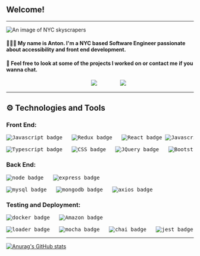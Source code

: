 

## Welcome!
---

<img src="https://miro.medium.com/max/4800/0*Kuiu4i4jaeVCSei0" alt="An image of NYC skyscrapers"/>

#### 👨🏽‍💻  My name is Anton. I'm a NYC based Software Engineer passionate about accessibility and front end development.
#### 💬  Feel free to look at some of the projects I worked on or contact me if you wanna chat.

<pre>                           <a href="https://www.linkedin.com/in/anton-menchaca/" target="_blank" rel="noopener noreferrer"><img src="https://img.shields.io/badge/LinkedIn-0077B5?style=for-the-badge&logo=linkedin&logoColor=white"/></a>     <a href="mailto:menchacanton@gmail.com" style="margin: 20px;"><img src="https://img.shields.io/badge/Gmail-D14836?style=for-the-badge&logo=gmail&logoColor=white"></img></a>
</pre>


---
## ⚙️ **Technologies and Tools**

### **Front End:**
<pre>
<img src="https://img.shields.io/badge/Language-Javascript-yellow" alt="Javascript badge"/>   <img src="https://img.shields.io/badge/Tools-Redux-blue" alt="Redux badge"/>   <img src="https://img.shields.io/badge/Tools-React-blue" alt="React badge"/> <img src="https://img.shields.io/badge/Tools-Vue3-green" alt="Javascript badge"/>   <img src="https://img.shields.io/badge/Language-HTML-yellow" alt="HTML badge"/>  

<img src="https://img.shields.io/badge/Language-Typescript-yellow" alt="Typescript badge"/>   <img src="https://img.shields.io/badge/Language-CSS-yellow" alt="CSS badge"/>   <img src="https://img.shields.io/badge/Tools-JQuery-yellow" alt="JQuery badge"/>   <img src="https://img.shields.io/badge/Tools-Bootstrap-blue" alt="Bootstrap badge"/>   <img src="https://img.shields.io/badge/Tools-MaterialUI-blue" alt="MaterialUI badge"/> 
</pre>
### **Back End:**
<pre>
<img src="https://img.shields.io/badge/Tools-node-yellow" alt="node badge"/>   <img src="https://img.shields.io/badge/Tools-express-yellow" alt="express badge"/>  

<img src="https://img.shields.io/badge/Database-MYSQL-green" alt="mysql badge"/>   <img src="https://img.shields.io/badge/Tools-MongoDB-green" alt="mongodb badge"/>   <img src="https://img.shields.io/badge/Tools-axios-blue" alt="axios badge"/> 
</pre>
### **Testing and Deployment:**
<pre>
<img src="https://img.shields.io/badge/Tools-Docker-yellow" alt="docker badge"/>   <img src="https://img.shields.io/badge/Tools-AmazonAWS-blue" alt="Amazon badge"/> 

<img src="https://img.shields.io/badge/Tools-Loader.io-blue" alt="loader badge"/>   <img src="https://img.shields.io/badge/Tools-mocha-green" alt="mocha badge"/>   <img src="https://img.shields.io/badge/Tools-chai-green" alt="chai badge"/>   <img src="https://img.shields.io/badge/Tools-jest-green" alt="jest badge"/>   <img src="https://img.shields.io/badge/Tools-enzyme-green" alt="enzyme badge"/> 
</pre>

---

[![Anurag's GitHub stats](https://github-readme-stats.vercel.app/api?username=AntonMenchaca)](https://github.com/anuraghazra/github-readme-stats)


<!--
### **Developer Tools:**
**amenchaca100/amenchaca100** is a ✨ _special_ ✨ repository because its `README.md` (this file) appears on your GitHub profile.

Here are some ideas to get you started:

-
- 🌱 I’m currently learning ...
- 👯 I’m looking to collaborate on ...
- 🤔 I’m looking for help with ...
- 💬 Ask me about ...
- 📫 How to reach me: ...
- 😄 Pronouns: ...
- ⚡ Fun fact: ...
-->
